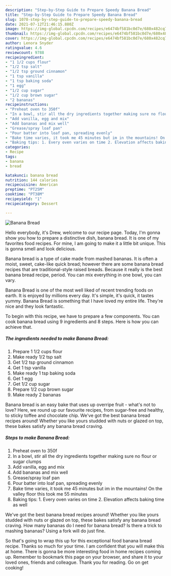 ```yaml
---
description: "Step-by-Step Guide to Prepare Speedy Banana Bread"
title: "Step-by-Step Guide to Prepare Speedy Banana Bread"
slug: 1078-step-by-step-guide-to-prepare-speedy-banana-bread
date: 2021-07-12T21:46:15.880Z
image: https://img-global.cpcdn.com/recipes/e6474bf581bc0d7e/680x482cq70/banana-bread-recipe-main-photo.jpg
thumbnail: https://img-global.cpcdn.com/recipes/e6474bf581bc0d7e/680x482cq70/banana-bread-recipe-main-photo.jpg
cover: https://img-global.cpcdn.com/recipes/e6474bf581bc0d7e/680x482cq70/banana-bread-recipe-main-photo.jpg
author: Lenora Snyder
ratingvalue: 4.6
reviewcount: 9788
recipeingredient:
- "1 1/2 cups flour"
- "1/2 tsp salt"
- "1/2 tsp ground cinnamon"
- "1 tsp vanilla"
- "1 tsp baking soda"
- "1 egg"
- "1/2 cup sugar"
- "1/2 cup brown sugar"
- "2 bananas"
recipeinstructions:
- "Preheat oven to 350f"
- "In a bowl, stir all the dry ingredients together making sure no flour or sugar clumps"
- "Add vanilla, egg and mix"
- "Add bananas and mix well"
- "Grease/spray loaf pan"
- "Pour batter into loaf pan, spreading evenly"
- "Bake time varies, it took me 45 minutes but im in the mountains! On the valley floor this took me 55 minutes"
- "Baking tips: 1. Every oven varies on time 2. Elevation affects baking time as well"
categories:
- Recipe
tags:
- banana
- bread

katakunci: banana bread 
nutrition: 144 calories
recipecuisine: American
preptime: "PT25M"
cooktime: "PT38M"
recipeyield: "1"
recipecategory: Dessert

---
```



![Banana Bread](https://img-global.cpcdn.com/recipes/e6474bf581bc0d7e/680x482cq70/banana-bread-recipe-main-photo.jpg)

Hello everybody, it's Drew, welcome to our recipe page. Today, I'm gonna show you how to prepare a distinctive dish, banana bread. It is one of my favorites food recipes. For mine, I am going to make it a little bit unique. This is gonna smell and look delicious.

Banana bread is a type of cake made from mashed bananas. It is often a moist, sweet, cake-like quick bread; however there are some banana bread recipes that are traditional-style raised breads. Because it really is the best banana bread recipe, period. You can mix everything in one bowl, you can vary.

Banana Bread is one of the most well liked of recent trending foods on earth. It is enjoyed by millions every day. It's simple, it's quick, it tastes yummy. Banana Bread is something that I have loved my entire life. They're nice and they look fantastic.


To begin with this recipe, we have to prepare a few components. You can cook banana bread using 9 ingredients and 8 steps. Here is how you can achieve that.

<!--inarticleads1-->

##### The ingredients needed to make Banana Bread:

1. Prepare 1 1/2 cups flour
1. Make ready 1/2 tsp salt
1. Get 1/2 tsp ground cinnamon
1. Get 1 tsp vanilla
1. Make ready 1 tsp baking soda
1. Get 1 egg
1. Get 1/2 cup sugar
1. Prepare 1/2 cup brown sugar
1. Make ready 2 bananas


Banana bread is an easy bake that uses up overripe fruit - what&#39;s not to love? Here, we round up our favourite recipes, from sugar-free and healthy, to sticky toffee and chocolate chip. We&#39;ve got the best banana bread recipes around! Whether you like yours studded with nuts or glazed on top, these bakes satisfy any banana bread craving. 

<!--inarticleads2-->

##### Steps to make Banana Bread:

1. Preheat oven to 350f
1. In a bowl, stir all the dry ingredients together making sure no flour or sugar clumps
1. Add vanilla, egg and mix
1. Add bananas and mix well
1. Grease/spray loaf pan
1. Pour batter into loaf pan, spreading evenly
1. Bake time varies, it took me 45 minutes but im in the mountains! On the valley floor this took me 55 minutes
1. Baking tips: 1. Every oven varies on time 2. Elevation affects baking time as well


We&#39;ve got the best banana bread recipes around! Whether you like yours studded with nuts or glazed on top, these bakes satisfy any banana bread craving. How many bananas do I need for banana bread? Is there a trick to mashing bananas? Using a fork will do just fine. 

So that's going to wrap this up for this exceptional food banana bread recipe. Thanks so much for your time. I am confident that you will make this at home. There is gonna be more interesting food in home recipes coming up. Remember to bookmark this page on your browser, and share it to your loved ones, friends and colleague. Thank you for reading. Go on get cooking!
